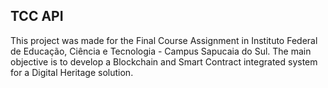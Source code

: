 ## TCC API

This project was made for the Final Course Assignment in Instituto Federal de Educação, Ciência e Tecnologia - Campus Sapucaia do Sul. The main objective is to develop a Blockchain and Smart Contract integrated system for a Digital Heritage solution.
